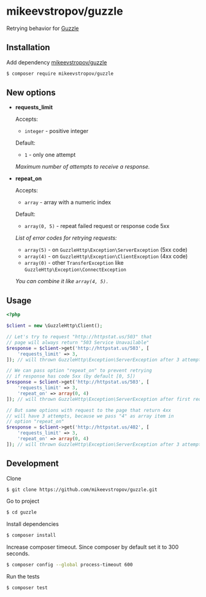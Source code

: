# mikeevstropov/guzzle

Retrying behavior for [Guzzle](https://packagist.org/packages/guzzlehttp/guzzle)

## Installation

Add dependency [mikeevstropov/guzzle](https://packagist.org/packages/mikeevstropov/guzzle)

```bash
$ composer require mikeevstropov/guzzle
```

## New options

- **requests_limit**
  
  Accepts:
  
  - `integer` - positive integer
  
  Default:
  
  - `1` - only one attempt
  
  _Maximum number of attempts to receive a response._

- **repeat_on**
  
  Accepts:
  
  - `array` - array with a numeric index
  
  Default:
  
  - `array(0, 5)` - repeat failed request or response code 5xx
  
  _List of error codes for retrying requests:_
  
    - `array(5)` - on `GuzzleHttp\Exception\ServerException` (5xx code)
    - `array(4)` - on `GuzzleHttp\Exception\ClientException` (4xx code)
    - `array(0)` - other `TransferException` like `GuzzleHttp\Exception\ConnectException`
  
  _You can combine it like `array(4, 5).`_
  
## Usage

```php
<?php

$client = new \GuzzleHttp\Client();

// Let's try to request "http://httpstat.us/503" that
// page will always return "503 Service Unavailable"
$response = $client->get('http://httpstat.us/503', [
    'requests_limit' => 3,
]); // will thrown GuzzleHttp\Exception\ServerException after 3 attempts

// We can pass option "repeat_on" to prevent retrying
// if response has code 5xx (by default [0, 5])
$response = $client->get('http://httpstat.us/503', [
    'requests_limit' => 3,
    'repeat_on' => array(0, 4)
]); // will thrown GuzzleHttp\Exception\ServerException after first request

// But same options with request to the page that return 4xx
// will have 3 attempts, because we pass "4" as array item in
// option "repeat_on"
$response = $client->get('http://httpstat.us/402', [
    'requests_limit' => 3,
    'repeat_on' => array(0, 4)
]); // will thrown GuzzleHttp\Exception\ServerException after 3 attempts

```

## Development

Clone

```bash
$ git clone https://github.com/mikeevstropov/guzzle.git
```

Go to project

```bash
$ cd guzzle
```

Install dependencies

```bash
$ composer install
```

Increase composer timeout. Since composer by default set it to 300 seconds.

```bash
$ composer config --global process-timeout 600
```

Run the tests

```bash
$ composer test
```
